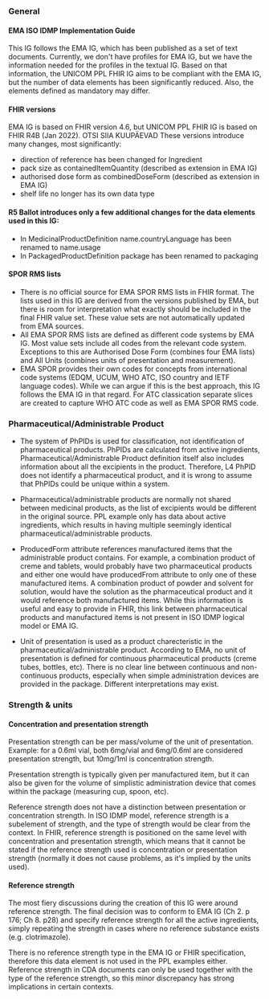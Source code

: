 ### General

#### EMA ISO IDMP Implementation Guide

This IG follows the EMA IG, which has been published as a set of text documents. Currently, we don't have profiles for EMA IG, but we have the information needed for the profiles in the textual IG. Based on that information, the UNICOM PPL FHIR IG aims to be compliant with the EMA IG, but the number of data elements has been significantly reduced. Also, the elements defined as mandatory may differ. 

#### FHIR versions
EMA IG is based on FHIR version 4.6, but UNICOM PPL FHIR IG is based on FHIR R4B (Jan 2022).  OTSI SIIA KUUPÄEVAD
These versions introduce many changes, most significantly:
* direction of reference has been changed for Ingredient
* pack size as containedItemQuantity (described as extension in EMA IG)
* authorised dose form as combinedDoseForm (described as extension in EMA IG)
* shelf life no longer has its own data type

#### R5 Ballot introduces only a few additional changes for the data elements used in this IG:
* In MedicinalProductDefinition name.countryLanguage has been renamed to name.usage
* In PackagedProductDefinition package has been renamed to packaging
 
#### SPOR RMS lists
* There is no official source for EMA SPOR RMS lists in FHIR format. The lists used in this IG are derived from the versions published by EMA, but there is room for interpretation what exactly should be included in the final FHIR value set. These value sets are not automatically updated from EMA sources.
* All EMA SPOR RMS lists are defined as different code systems by EMA IG. Most value sets include all codes from the relevant code system. Exceptions to this are Authorised Dose Form (combines four EMA lists) and All Units (combines units of presentation and measurement).
* EMA SPOR provides their own codes for concepts from international code systems (EDQM, UCUM, WHO ATC, ISO country and IETF language codes). While we can argue if this is the best approach, this IG follows the EMA IG in that regard. For ATC classication separate slices are created to capture WHO ATC code as well as EMA SPOR RMS code. 


### Pharmaceutical/Administrable Product

* The system of PhPIDs is used for classification, not identification of pharmaceutical products. PhPIDs are calculated from active ingredients, Pharmaceutical/Administrable Product definition itself also includes information about all the excipients in the product. Therefore, L4 PhPID does not identify a pharmaceutical product, and it is wrong to assume that PhPIDs could be unique within a system. 

* Pharmaceutical/administrable products are normally not shared between medicinal products, as the list of excipients would be different in the original source. PPL example only has data about active ingredients, which results in having multiple seemingly identical pharmaceutical/administrable products.

* ProducedForm attribute references manufactured items that the administrable product contains. For example, a combination product of creme and tablets, would probably have two pharmaceutical products and either one would have producedFrom attribute to only one of these manufactured items. A combination product of powder and solvent for solution, would have the solution as the pharmaceutical product and it would reference both manufactured items. While this information is useful and easy to provide in FHIR, this link between pharmaceutical products and manufactured items is not present in ISO IDMP logical model or EMA IG.

* Unit of presentation is used as a product charecteristic in the pharmaceutical/administrable product. According to EMA, no unit of presentation is defined for continuous pharmaceutical products (creme tubes, bottles, etc). There is no clear line between continuous and non-continuous products, especially when simple administration devices are provided in the package. Different interpretations may exist.

### Strength & units

#### Concentration and presentation strength

Presentation strength can be per mass/volume of the unit of presentation.
Example: for a 0.6ml vial, both 6mg/vial and 6mg/0.6ml are considered presentation strength, but 10mg/1ml is concentration strength.

Presentation strength is typically given per manufactured item, but it can also be given for the volume of simplistic administration device that comes within the package (measuring cup, spoon, etc).

Reference strength does not have a distinction between presentation or concentration strength. In ISO IDMP model, reference strength is a subelement of strength, and the type of strength would be clear from the context. In FHIR, reference strength is positioned on the same level with concentration and presentation strength, which means that it cannot be stated if the reference strength used is concentration or presentation strength (normally it does not cause problems, as it's implied by the units used).


#### Reference strength

The most fiery discussions during the creation of this IG were around reference strength. The final decision was to conform to EMA IG (Ch 2. p 176; Ch 8. p28) and specify reference strength for all the active ingredients, simply repeating the strength in cases where no reference substance exists (e.g. clotrimazole).

There is no reference strength type in the EMA IG or FHIR specification, therefore this data element is not used in the PPL examples either. Reference strength in CDA documents can only be used together with the type of the reference strength, so this minor discrepancy has strong implications in certain contexts.

